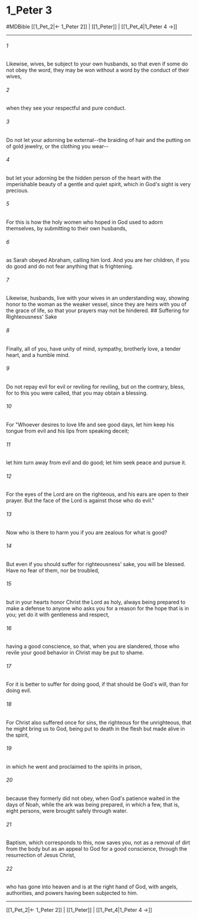 # 1_Peter 3
#MDBible
[[1_Pet_2|← 1_Peter 2]] | [[1_Peter]] | [[1_Pet_4|1_Peter 4 →]]

***

###### 1 
Likewise, wives, be subject to your own husbands, so that even if some do not obey the word, they may be won without a word by the conduct of their wives, 

###### 2 
when they see your respectful and pure conduct. 

###### 3 
Do not let your adorning be external--the braiding of hair and the putting on of gold jewelry, or the clothing you wear-- 

###### 4 
but let your adorning be the hidden person of the heart with the imperishable beauty of a gentle and quiet spirit, which in God's sight is very precious. 

###### 5 
For this is how the holy women who hoped in God used to adorn themselves, by submitting to their own husbands, 

###### 6 
as Sarah obeyed Abraham, calling him lord. And you are her children, if you do good and do not fear anything that is frightening. 

###### 7 
Likewise, husbands, live with your wives in an understanding way, showing honor to the woman as the weaker vessel, since they are heirs with you of the grace of life, so that your prayers may not be hindered. ## Suffering for Righteousness' Sake 

###### 8 
Finally, all of you, have unity of mind, sympathy, brotherly love, a tender heart, and a humble mind. 

###### 9 
Do not repay evil for evil or reviling for reviling, but on the contrary, bless, for to this you were called, that you may obtain a blessing. 

###### 10 
For "Whoever desires to love life and see good days, let him keep his tongue from evil and his lips from speaking deceit; 

###### 11 
let him turn away from evil and do good; let him seek peace and pursue it. 

###### 12 
For the eyes of the Lord are on the righteous, and his ears are open to their prayer. But the face of the Lord is against those who do evil." 

###### 13 
Now who is there to harm you if you are zealous for what is good? 

###### 14 
But even if you should suffer for righteousness' sake, you will be blessed. Have no fear of them, nor be troubled, 

###### 15 
but in your hearts honor Christ the Lord as holy, always being prepared to make a defense to anyone who asks you for a reason for the hope that is in you; yet do it with gentleness and respect, 

###### 16 
having a good conscience, so that, when you are slandered, those who revile your good behavior in Christ may be put to shame. 

###### 17 
For it is better to suffer for doing good, if that should be God's will, than for doing evil. 

###### 18 
For Christ also suffered once for sins, the righteous for the unrighteous, that he might bring us to God, being put to death in the flesh but made alive in the spirit, 

###### 19 
in which he went and proclaimed to the spirits in prison, 

###### 20 
because they formerly did not obey, when God's patience waited in the days of Noah, while the ark was being prepared, in which a few, that is, eight persons, were brought safely through water. 

###### 21 
Baptism, which corresponds to this, now saves you, not as a removal of dirt from the body but as an appeal to God for a good conscience, through the resurrection of Jesus Christ, 

###### 22 
who has gone into heaven and is at the right hand of God, with angels, authorities, and powers having been subjected to him. 

***

[[1_Pet_2|← 1_Peter 2]] | [[1_Peter]] | [[1_Pet_4|1_Peter 4 →]]
